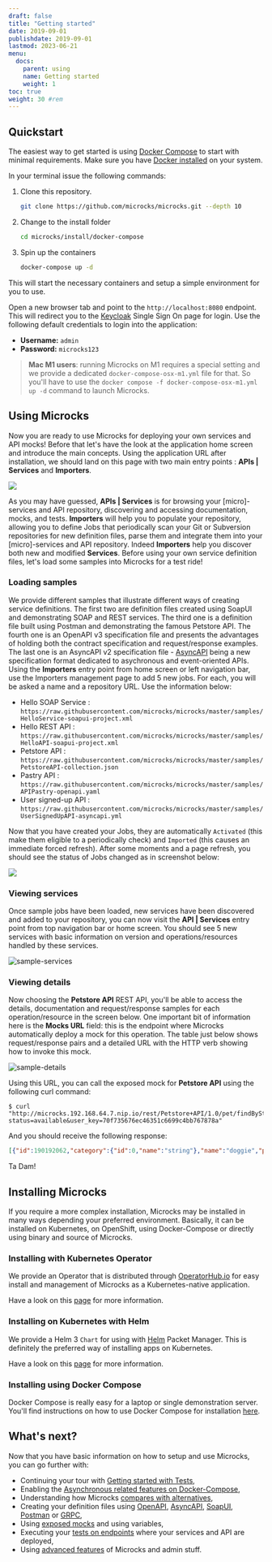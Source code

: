 ```yaml
---
draft: false
title: "Getting started"
date: 2019-09-01
publishdate: 2019-09-01
lastmod: 2023-06-21
menu:
  docs:
    parent: using
    name: Getting started
    weight: 1
toc: true
weight: 30 #rem
---
```


## Quickstart

The easiest way to get started is using [Docker Compose](https://docs.docker.com/compose/) to start with minimal requirements. Make sure you have [Docker installed](https://docs.docker.com/get-docker/) on your system.

In your terminal issue the following commands:

1. Clone this repository.

   ```sh
   git clone https://github.com/microcks/microcks.git --depth 10
   ```

2. Change to the install folder

   ```sh
   cd microcks/install/docker-compose
   ```

3. Spin up the containers

   ```sh
   docker-compose up -d
   ```

This will start the necessary containers and setup a simple environment for you to use.

Open a new browser tab and point to the `http://localhost:8080` endpoint. This will redirect you to the [Keycloak](https://www.keycloak.org/) Single Sign On page for login. Use the following default credentials to login into the application:

* **Username:** `admin`
* **Password:** `microcks123`

> **Mac M1 users**: running Microcks on M1 requires a special setting and we provide a dedicated `docker-compose-osx-m1.yml` file for that. So you'll have to use the `docker compose -f docker-compose-osx-m1.yml up -d` command to launch Microcks.

## Using Microcks

Now you are ready to use Microcks for deploying your own services and API mocks! Before that let's have the look at the application home screen and introduce the main concepts. Using the application URL after installation, we should land on this page with two main entry points : <b>APIs | Services</b> and <b>Importers</b>.
			
<img src="/images/home-screen.png" class="img-responsive"/>
			
As you may have guessed, <b>APIs | Services</b> is for browsing your [micro]-services and API repository, discovering and accessing documentation, mocks, and tests. <b>Importers</b> will help you to populate your repository, allowing you to define Jobs that periodically scan your Git or Subversion repositories for new definition files, parse them and integrate them into your [micro]-services and API repository. Indeed <b>Importers</b> help you discover both new and modified <b>Services</b>. Before using your own service definition files, let's load some samples into Microcks for a test ride!

### Loading samples

We provide different samples that illustrate different ways of creating service definitions. The first two are definition files created using SoapUI and demonstrating SOAP and REST services. The third one is a definition file built using Postman and demonstrating the famous Petstore API. The fourth one is an OpenAPI v3 specification file and presents the advantages of holding both the contract specification and request/response examples. The last one is an AsyncAPI v2 specification file - [AsyncAPI](https://www.asyncapi.com/) being a new specification format dedicated to asychronous and event-oriented APIs. Using the <b>Importers</b> entry point from home screen or left navigation bar, use the Importers management page to add 5 new jobs. For each, you will be asked a name and a repository URL. Use the information below:

* Hello SOAP Service : `https://raw.githubusercontent.com/microcks/microcks/master/samples/HelloService-soapui-project.xml`
* Hello REST API : `https://raw.githubusercontent.com/microcks/microcks/master/samples/HelloAPI-soapui-project.xml`
* Petstore API : `https://raw.githubusercontent.com/microcks/microcks/master/samples/PetstoreAPI-collection.json`
* Pastry API : `https://raw.githubusercontent.com/microcks/microcks/master/samples/APIPastry-openapi.yaml`
* User signed-up API : `https://raw.githubusercontent.com/microcks/microcks/master/samples/UserSignedUpAPI-asyncapi.yml`
				

Now that you have created your Jobs, they are automatically <code>Activated</code> (this make them eligible to a periodically check) and <code>Imported</code> (this causes an immediate forced refresh).  After some moments and a page refresh, you should see the status of Jobs changed as in screenshot below:
			
<img src="/images/sample-jobs.png" class="img-responsive"/>

### Viewing services

Once sample jobs have been loaded, new services have been discovered and added to your repository, you can now visit the <b>API | Services</b> entry point from top navigation bar or home screen. You should see 5 new services with basic information on version and operations/resources handled by these services.
			
![sample-services](/images/sample-services.png)

### Viewing details

Now choosing the <b>Petstore API</b> REST API, you'll be able to access the details, documentation and request/response samples for each operation/resource in the screen below. One important bit of information here is the <b>Mocks URL</b> field: this is the endpoint where Microcks automatically deploy a mock for this operation. The table just below shows request/response pairs and a detailed URL with the HTTP verb showing how to invoke this mock.

![sample-details](/images/sample-details.png)
			
Using this URL, you can call the exposed mock for <b>Petstore API</b> using the following curl command:

```
$ curl "http://microcks.192.168.64.7.nip.io/rest/Petstore+API/1.0/pet/findByStatus?status=available&user_key=70f735676ec46351c6699c4bb767878a"
```

And you should receive the following response:

```json
[{"id":190192062,"category":{"id":0,"name":"string"},"name":"doggie","photoUrls":["string"],"tags":[{"id":0,"name":"string"}],"status":"available"},{"id":190192063,"category":{"id":0,"name":"string"},"name":"doggie","photoUrls":["string"],"tags":[{"id":0,"name":"string"}],"status":"available"},{"id":190192285,"category":{"id":0,"name":"string"},"name":"doggie","photoUrls":["string"],"tags":[{"id":0,"name":"string"}],"status":"available"},{"id":190192654,"category":{"id":0,"name":"string"},"name":"doggie","photoUrls":["string"],"tags":[{"id":0,"name":"string"}],"status":"available"},{"id":190192671,"category":{"id":0,"name":"string"},"name":"doggie","photoUrls":["string"],"tags":[{"id":0,"name":"string"}],"status":"available"},{"id":190192727,"category":{"id":0,"name":"string"},"name":"doggie","photoUrls":["string"],"tags":[{"id":0,"name":"string"}],"status":"available"},{"id":190192736,"category":{"id":0,"name":"string"},"name":"doggie","photoUrls":["string"],"tags":[{"id":0,"name":"string"}],"status":"available"},{"id":190192768,"category":{"id":0,"name":"string"},"name":"doggie","photoUrls":["string"],"tags":[{"id":0,"name":"string"}],"status":"available"},{"id":190192878,"category":{"id":0,"name":"string"},"name":"doggie","photoUrls":["string"],"tags":[{"id":0,"name":"string"}],"status":"available"},{"id":190192907,"category":{"id":0,"name":"string"},"name":"doggie","photoUrls":["string"],"tags":[{"id":0,"name":"string"}],"status":"available"},{"id":190193000,"category":{"id":0,"name":"string"},"name":"doggie","photoUrls":["string"],"tags":[{"id":0,"name":"string"}],"status":"available"},{"id":-98125093,"category":{"id":-517488397,"name":"EJvNbK"},"name":"LuEfMZATrHz","photoUrls":["XCXOVVkaxa","gNwYqHEmC","nvCvphDeuqztysUBNed","W","vmrxRIViyXqumolLIeoB","JRqHVxk","tCUGbegVHoXajm","UiHppQn"],"tags":[{"id":727599428,"name":"RemggEDzxPljbrlktdWf"},{"id":1987753751,"name":"zWqdKAGHMmhPPlomljaNtuvm"},{"id":1251632392,"name":"BAgtgtKOxZGdsS"},{"id":-1813025208,"name":"OkKxtfAkCMEICbbQDVPi"},{"id":-730110346,"name":"WshDF"},{"id":2100951153,"name":"yxUFSknQEleIAQCoocl"},{"id":-2135188117,"name":"M"},{"id":1352243140,"name":"koKHsjysHXW"},{"id":1696778814,"name":"KaihiyarcZkIzkkquWPZ"},{"id":659492963,"name":"xqIzulcBPzWMyUpQwQK"},{"id":-2118372841,"name":"naYFGuHmqDqOpfHH"}],"status":"available"},{"id":8739826599258110549,"category":{"id":0,"name":"string"},"name":"doggie","photoUrls":["string"],"tags":[{"id":0,"name":"string"}],"status":"available"}]
```

Ta Dam!

## Installing Microcks

If you require a more complex installation, Microcks may be installed in many ways depending your preferred environment. Basically, it can be installed on Kubernetes, on OpenShift, using Docker-Compose or directly using binary and source of Microcks.
	
### Installing with Kubernetes Operator

We provide an Operator that is distributed through [OperatorHub.io](https://operatorhub.io/operator/microcks) for easy install and management of Microcks as a Kubernetes-native application.

Have a look on this [page](/documentation/installing/operator) for more information.

### Installing on Kubernetes with Helm

We provide a Helm 3 `Chart` for using with [Helm](https://helm.sh/) Packet Manager. This is definitely the preferred way of installing apps on Kubernetes.

Have a look on this [page](/documentation/installing/kubernetes) for more information.
			
### Installing using Docker Compose

Docker Compose is really easy for a laptop or single demonstration server. You'll find instructions on how to use Docker Compose for installation [here](/documentation/installing/docker-compose).

## What's next?

Now that you have basic information on how to setup and use Microcks, you can go further with:

* Continuing your tour with [Getting started with Tests](/documentation/getting-started-tests),
* Enabling the [Asynchronous related features on Docker-Compose](/documentation/installing/docker-compose#enabling-asynchronous-api-features),
* Understanding how Microcks [compares with alternatives](/documentation/using/alternatives),
* Creating your definition files using [OpenAPI](/documentation/using/openapi), [AsyncAPI](/documentation/using/asyncapi), [SoapUI](/documentation/using/soapui), [Postman](/documentation/using/postman) or [GRPC](/documentation/using/grpc), 
* Using [exposed mocks](/documentation/using/mocks) and using variables,
* Executing your [tests on endpoints](/documentation/using/tests) where your services and API are deployed,
* Using [advanced features]((/documentation/using/advanced)) of Microcks and admin stuff.
